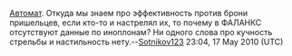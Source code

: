 [Автомат](http://ru.wikipedia.org/wiki/%D0%90%D0%B2%D1%82%D0%BE%D0%BC%D0%B0%D1%82_%28%D0%BE%D1%80%D1%83%D0%B6%D0%B8%D0%B5%29).
Откуда мы знаем про эффективность против брони пришельцев, если кто-то и
настрелял их, то почему в ФАЛАНКС отсутствуют данные по иноплонам? Ни
одного слова про кучность стрельбы и настильность
нету.--[Sotnikov123](User:Sotnikov123 "wikilink") 23:04, 17 May 2010
(UTC)